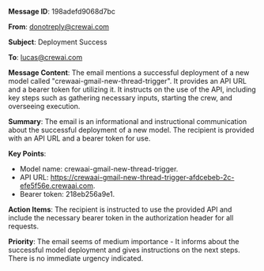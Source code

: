 **Message ID**: 198adefd9068d7bc

**From**: donotreply@crewai.com

**Subject**: Deployment Success

**To**: lucas@crewai.com

**Message Content**: The email mentions a successful deployment of a new model called "crewaai-gmail-new-thread-trigger". It provides an API URL and a bearer token for utilizing it. It instructs on the use of the API, including key steps such as gathering necessary inputs, starting the crew, and overseeing execution.

**Summary**: The email is an informational and instructional communication about the successful deployment of a new model. The recipient is provided with an API URL and a bearer token for use.

**Key Points**:
- Model name: crewaai-gmail-new-thread-trigger.
- API URL: https://crewaai-gmail-new-thread-trigger-afdcebeb-2c-efe5f56e.crewaai.com.
- Bearer token: 218eb256a9e1.

**Action Items**: The recipient is instructed to use the provided API and include the necessary bearer token in the authorization header for all requests.

**Priority**: The email seems of medium importance - It informs about the successful model deployment and gives instructions on the next steps. There is no immediate urgency indicated.